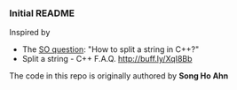 ### Initial README

Inspired by 
 - The [SO question][SOQ]: "How to split a string in C++?"
 - Split a string - C++ F.A.Q. http://buff.ly/XqI8Bb


The code in this repo is originally authored by **Song Ho Ahn**



[SOQ]: http://stackoverflow.com/q/236129/307454 
